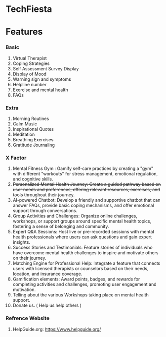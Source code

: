 # TechFiesta

# Features

### Basic

1. Virtual Therapist
2. Coping Strategies
3. Self Assessment Survey Display
4. Display of Mood
5. Warning sign and symptoms
6. Helpline number
7. Exercise and mental health
8. FAQs

### Extra

1. Morning Routines
2. Calm Music
3. Inspirational Quotes
4. Meditation
5. Breathing Exercises
6. Gratitude Journaling

### X Factor
1. Mental Fitness Gym :  Gamify self-care practices by creating a "gym" with different "workouts" for stress management, emotional regulation, and cognitive skills.
2. ~~Personalized Mental Health Journey: Create a guided pathway based on user needs and preferences, offering relevant resources, exercises, and tools throughout their journey.~~
3. AI-powered Chatbot: Develop a friendly and supportive chatbot that can answer FAQs, provide basic coping mechanisms, and offer emotional support through conversations.
4. Group Activities and Challenges: Organize online challenges, workshops, or support groups around specific mental health topics, fostering a sense of belonging and community.
5. Expert Q&A Sessions: Host live or pre-recorded sessions with mental health professionals where users can ask questions and gain expert insights.
6. Success Stories and Testimonials: Feature stories of individuals who have overcome mental health challenges to inspire and motivate others on their journey.
7. Matching Engine for Professional Help: Integrate a feature that connects users with licensed therapists or counselors based on their needs, location, and insurance coverage.
8. Gamification elements: Award points, badges, and rewards for completing activities and challenges, promoting user engagement and motivation.
9. Telling about the various Workshops taking place on mental health support.
10. Donate us. ( Help us help others )

### Refrence Website
1. HelpGuide.org: https://www.helpguide.org/
